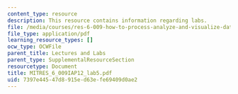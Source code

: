 ```yaml
---
content_type: resource
description: This resource contains information regarding labs.
file: /media/courses/res-6-009-how-to-process-analyze-and-visualize-data-january-iap-2012/7397e44547d8915ed63efe69409d0ae2_MITRES_6_009IAP12_lab5.pdf
file_type: application/pdf
learning_resource_types: []
ocw_type: OCWFile
parent_title: Lectures and Labs
parent_type: SupplementalResourceSection
resourcetype: Document
title: MITRES_6_009IAP12_lab5.pdf
uid: 7397e445-47d8-915e-d63e-fe69409d0ae2
---
```

